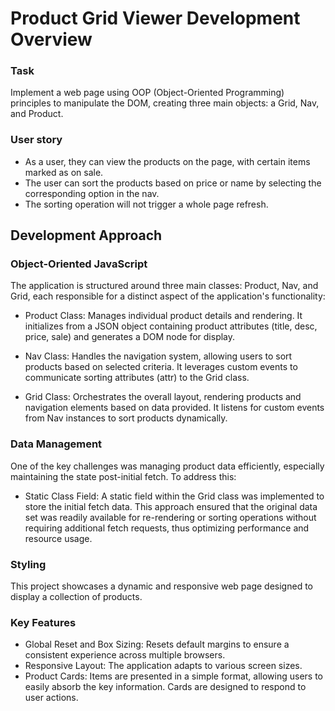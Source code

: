 # Product Grid Viewer Development Overview

### Task
Implement a web page using OOP (Object-Oriented Programming) principles to 
manipulate the DOM, creating three main objects: a Grid, Nav, and Product.

### User story
- As a user, they can view the products on the page, with certain items marked as on sale.
- The user can sort the products based on price or name by selecting the corresponding option in the nav.
- The sorting operation will not trigger a whole page refresh.

## Development Approach

### Object-Oriented JavaScript

The application is structured around three main classes: 
Product, Nav, and Grid, each responsible for a distinct aspect of the 
application's functionality:

- Product Class: Manages individual product details and rendering. 
  It initializes from a JSON object containing product attributes 
  (title, desc, price, sale) and generates a DOM node for display.
    
- Nav Class: Handles the navigation system, allowing users to sort 
  products based on selected criteria. It leverages custom events 
  to communicate sorting attributes (attr) to the Grid class.
    
- Grid Class: Orchestrates the overall layout, rendering products 
  and navigation elements based on data provided. It listens for 
  custom events from Nav instances to sort products dynamically.

### Data Management

One of the key challenges was managing product data efficiently, 
especially maintaining the state post-initial fetch. To address this:

- Static Class Field: A static field within the Grid class was implemented 
  to store the initial fetch data. This approach ensured that the original 
  data set was readily available for re-rendering or sorting operations 
  without requiring additional fetch requests, thus optimizing performance 
  and resource usage.
    
### Styling 

This project showcases a dynamic and responsive web page designed to display 
a collection of products.

### Key Features 

- Global Reset and Box Sizing: Resets default margins to ensure a consistent 
experience across multiple browsers.
- Responsive Layout: The application adapts to various screen sizes.
- Product Cards: Items are presented in a simple format, allowing users to easily 
absorb the key information. Cards are designed to respond to user actions.

